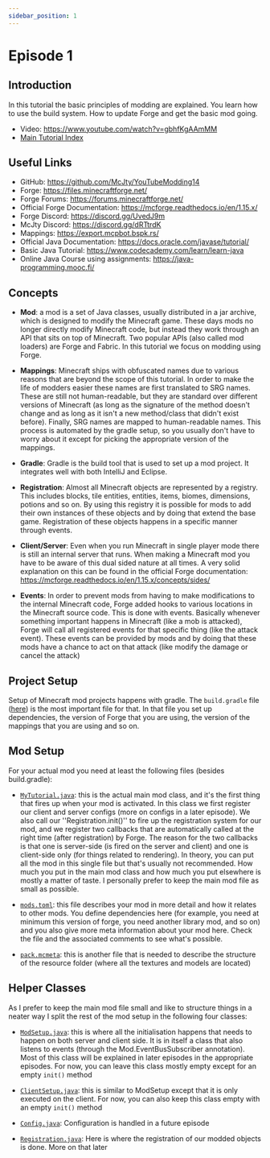 ```yaml
---
sidebar_position: 1
---
```


# Episode 1

## Introduction

In this tutorial the basic principles of modding are explained.
You learn how to use the build system.
How to update Forge and get the basic mod going.

* Video: https://www.youtube.com/watch?v=gbhfKgAAmMM
* [Main Tutorial Index](./1.15.md)

## Useful Links

* GitHub: https://github.com/McJty/YouTubeModding14
* Forge: https://files.minecraftforge.net/
* Forge Forums: https://forums.minecraftforge.net/
* Official Forge Documentation: https://mcforge.readthedocs.io/en/1.15.x/
* Forge Discord: https://discord.gg/UvedJ9m
* McJty Discord: https://discord.gg/dRTtrdK
* Mappings: https://export.mcpbot.bspk.rs/
* Official Java Documentation: https://docs.oracle.com/javase/tutorial/
* Basic Java Tutorial: https://www.codecademy.com/learn/learn-java
* Online Java Course using assignments: https://java-programming.mooc.fi/

## Concepts

* **Mod**: a mod is a set of Java classes, usually distributed in a jar archive, which is designed to modify the Minecraft game. These days mods no longer directly modify Minecraft code, but instead they work through an API that sits on top of Minecraft. Two popular APIs (also called mod loaders) are Forge and Fabric. In this tutorial we focus on modding using Forge.

* **Mappings**: Minecraft ships with obfuscated names due to various reasons that are beyond the scope of this tutorial. In order to make the life of modders easier these names are first translated to SRG names. These are still not human-readable, but they are standard over different versions of Minecraft (as long as the signature of the method doesn't change and as long as it isn't a new method/class that didn't exist before). Finally, SRG names are mapped to human-readable names. This process is automated by the gradle setup, so you usually don't have to worry about it except for picking the appropriate version of the mappings.

* **Gradle**: Gradle is the build tool that is used to set up a mod project. It integrates well with both IntelliJ and Eclipse.

* **Registration**: Almost all Minecraft objects are represented by a registry. This includes blocks, tile entities, entities, items, biomes, dimensions, potions and so on. By using this registry it is possible for mods to add their own instances of these objects and by doing that extend the base game. Registration of these objects happens in a specific manner through events.

* **Client/Server**: Even when you run Minecraft in single player mode there is still an internal server that runs. When making a Minecraft mod you have to be aware of this dual sided nature at all times. A very solid explanation on this can be found in the official Forge documentation: https://mcforge.readthedocs.io/en/1.15.x/concepts/sides/

* **Events**: In order to prevent mods from having to make modifications to the internal Minecraft code, Forge added hooks to various locations in the Minecraft source code. This is done with events. Basically whenever something important happens in Minecraft (like a mob is attacked), Forge will call all registered events for that specific thing (like the attack event). These events can be provided by mods and by doing that these mods have a chance to act on that attack (like modify the damage or cancel the attack)

## Project Setup

Setup of Minecraft mod projects happens with gradle.
The `build.gradle` file ([here](https://github.com/McJty/YouTubeModding14/blob/master/build.gradle)) is the most important file for that.
In that file you set up dependencies, the version of Forge that you are using, the version of the mappings that you are using and so on.

## Mod Setup

For your actual mod you need at least the following files (besides build.gradle):

* [`MyTutorial.java`](https://github.com/McJty/YouTubeModding14/blob/master/src/main/java/com/mcjty/mytutorial/MyTutorial.java): this is the actual main mod class, and it's the first thing that fires up when your mod is activated.  In this class we first register our client and server configs (more on configs in a later episode). We also call our ''Registration.init()'' to fire up the registration system for our mod, and we register two callbacks that are automatically called at the right time (after registration) by Forge. The reason for the two callbacks is that one is server-side (is fired on the server and client) and one is client-side only (for things related to rendering). In theory, you can put all the mod in this single file but that's usually not recommended. How much you put in the main mod class and how much you put elsewhere is mostly a matter of taste. I personally prefer to keep the main mod file as small as possible.

* [`mods.toml`](https://github.com/McJty/YouTubeModding14/blob/master/src/main/resources/META-INF/mods.toml): this file describes your mod in more detail and how it relates to other mods. You define dependencies here (for example, you need at minimum this version of forge, you need another library mod, and so on) and you also give more meta information about your mod here. Check the file and the associated comments to see what's possible.

* [`pack.mcmeta`](https://github.com/McJty/YouTubeModding14/blob/master/src/main/resources/pack.mcmeta): this is another file that is needed to describe the structure of the resource folder (where all the textures and models are located)

## Helper Classes

As I prefer to keep the main mod file small and like to structure things in a neater way I split the rest of the mod setup in the following four classes:

* [`ModSetup.java`](https://github.com/McJty/YouTubeModding14/blob/master/src/main/java/com/mcjty/mytutorial/setup/ModSetup.java): this is where all the initialisation happens that needs to happen on both server and client side. It is in itself a class that also listens to events (through the Mod.EventBusSubscriber annotation). Most of this class will be explained in later episodes in the appropriate episodes. For now, you can leave this class mostly empty except for an empty `init()` method

* [`ClientSetup.java`](https://github.com/McJty/YouTubeModding14/blob/master/src/main/java/com/mcjty/mytutorial/setup/ClientSetup.java): this is similar to ModSetup except that it is only executed on the client. For now, you can also keep this class empty with an empty `init()` method

* [`Config.java`](https://github.com/McJty/YouTubeModding14/blob/master/src/main/java/com/mcjty/mytutorial/setup/Config.java): Configuration is handled in a future episode

* [`Registration.java`](https://github.com/McJty/YouTubeModding14/blob/master/src/main/java/com/mcjty/mytutorial/setup/Registration.java): Here is where the registration of our modded objects is done. More on that later
